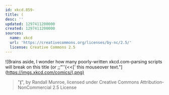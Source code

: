 ```yaml
---
id: xkcd.859-
title: (
desc: ''
updated: 1297411200000
created: 1297411200000
sources:
  name: xkcd
  url: 'https://creativecommons.org/licenses/by-nc/2.5/'
  license: Creative Commons 2.5
---
```

![Brains aside, I wonder how many poorly-written xkcd.com-parsing scripts will break on this title (or ;;"''{<<\[' this mouseover text."](https://imgs.xkcd.com/comics/(.png)
> "[(](https://xkcd.com/859/)", by Randall Munroe, licensed under Creative Commons Attribution-NonCommercial 2.5 License

